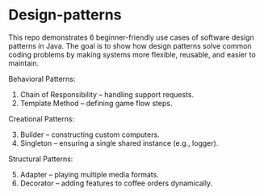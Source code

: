 # Design-patterns
This repo demonstrates 6 beginner-friendly use cases of software design patterns in Java. The goal is to show how design patterns solve common coding problems by making systems more flexible, reusable, and easier to maintain.

Behavioral Patterns:

1. Chain of Responsibility – handling support requests.
2. Template Method – defining game flow steps.

Creational Patterns:

3. Builder – constructing custom computers.
4. Singleton – ensuring a single shared instance (e.g., logger).

Structural Patterns:

5. Adapter – playing multiple media formats.
6. Decorator – adding features to coffee orders dynamically.

